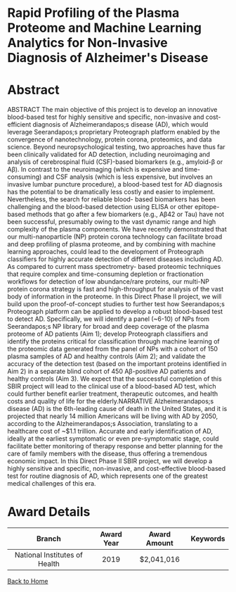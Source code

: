 
Rapid Profiling of the Plasma Proteome and Machine Learning Analytics for Non-Invasive Diagnosis of Alzheimer&#039;s Disease
============================================================================================================================

# Abstract


ABSTRACT
The main objective of this project is to develop an innovative blood-based test for highly sensitive and specific,
non-invasive and cost-efficient diagnosis of Alzheimerandapos;s disease (AD), which would leverage Seerandapos;s proprietary
Proteograph platform enabled by the convergence of nanotechnology, protein corona, proteomics, and data
science. Beyond neuropsychological testing, two approaches have thus far been clinically validated for AD
detection, including neuroimaging and analysis of cerebrospinal fluid (CSF)-based biomarkers (e.g., amyloid-β
or Aβ). In contrast to the neuroimaging (which is expensive and time-consuming) and CSF analysis (which is
less expensive, but involves an invasive lumbar puncture procedure), a blood-based test for AD diagnosis has
the potential to be dramatically less costly and easier to implement. Nevertheless, the search for reliable blood-
based biomarkers has been challenging and the blood-based detection using ELISA or other epitope-based
methods that go after a few biomarkers (e.g., Aβ42 or Tau) have not been successful, presumably owing to the
vast dynamic range and high complexity of the plasma components. We have recently demonstrated that our
multi-nanoparticle (NP) protein corona technology can facilitate broad and deep profiling of plasma proteome,
and by combining with machine learning approaches, could lead to the development of Proteograph classifiers
for highly accurate detection of different diseases including AD. As compared to current mass spectrometry-
based proteomic techniques that require complex and time-consuming depletion or fractionation workflows for
detection of low abundance/rare proteins, our multi-NP protein corona strategy is fast and high-throughput for
analysis of the vast body of information in the proteome. In this Direct Phase II project, we will build upon the
proof-of-concept studies to further test how Seerandapos;s Proteograph platform can be applied to develop a robust
blood-based test to detect AD. Specifically, we will identify a panel (~6-10) of NPs from Seerandapos;s NP library for
broad and deep coverage of the plasma proteome of AD patients (Aim 1); develop Proteograph classifiers and
identify the proteins critical for classification through machine learning of the proteomic data generated from
the panel of NPs with a cohort of 150 plasma samples of AD and healthy controls (Aim 2); and validate the
accuracy of the detection test (based on the important proteins identified in Aim 2) in a separate blind cohort of
450 Aβ-positive AD patients and healthy controls (Aim 3). We expect that the successful completion of this
SBIR project will lead to the clinical use of a blood-based AD test, which could further benefit earlier treatment,
therapeutic outcomes, and health costs and quality of life for the elderly.NARRATIVE
Alzheimerandapos;s disease (AD) is the 6th-leading cause of death in the United States, and it is projected that nearly
14 million Americans will be living with AD by 2050, according to the Alzheimerandapos;s Association, translating to a
healthcare cost of ~$1.1 trillion. Accurate and early identification of AD, ideally at the earliest symptomatic or
even pre-symptomatic stage, could facilitate better monitoring of therapy response and better planning for the
care of family members with the disease, thus offering a tremendous economic impact. In this Direct Phase II
SBIR project, we will develop a highly sensitive and specific, non-invasive, and cost-effective blood-based test
for routine diagnosis of AD, which represents one of the greatest medical challenges of this era.  

# Award Details

|Branch|Award Year|Award Amount|Keywords|
| :---: | :---: | :---: | :---: |
|National Institutes of Health|2019|$2,041,016||
  
  


[Back to Home](https://github.com/chrischow/dod_sbir_awards#2498)